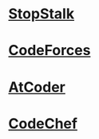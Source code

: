 
# [StopStalk](https://www.stopstalk.com/user/profile/Shriiar)

# [CodeForces](https://codeforces.com/profile/Shriiar)

# [AtCoder](https://atcoder.jp/users/Shriiar)

# [CodeChef](https://www.codechef.com/users/shriiar)
